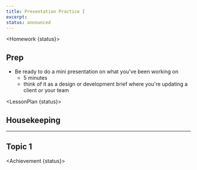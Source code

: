 ```yaml
---
title: Presentation Practice I
excerpt:
status: announced
---
```


<script>
	import Homework from "$lib/components/Homework.svelte";
	import LessonPlan from "$lib/components/LessonPlan.svelte";
	import Achievement from "$lib/components/Achievement.svelte";
</script>

<Homework {status}>

<h2>Prep</h2>

- Be ready to do a mini presentation on what you've been working on
  - 5 minutes
  - think of it as a design or development brief where you're updating a client or your team

</Homework>

<LessonPlan {status}>

## Housekeeping

---

## Topic 1

</LessonPlan>

<Achievement {status}>

</Achievement>
